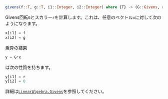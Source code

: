 ```julia
givens(f::T, g::T, i1::Integer, i2::Integer) where {T} -> (G::Givens, r::T)
```

Givens回転`G`とスカラー`r`を計算します。これは、任意のベクトル`x`に対して次のようになります。

```julia
x[i1] = f
x[i2] = g
```

乗算の結果

```julia
y = G*x
```

は次の性質を持ちます。

```julia
y[i1] = r
y[i2] = 0
```

詳細は[`LinearAlgebra.Givens`](@ref)を参照してください。
